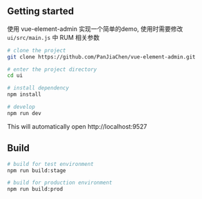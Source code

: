 ## Getting started
使用 vue-element-admin 实现一个简单的demo, 使用时需要修改 `ui/src/main.js` 中 RUM 相关参数 

```bash
# clone the project
git clone https://github.com/PanJiaChen/vue-element-admin.git

# enter the project directory
cd ui

# install dependency
npm install

# develop
npm run dev
```

This will automatically open http://localhost:9527

## Build

```bash
# build for test environment
npm run build:stage

# build for production environment
npm run build:prod
```